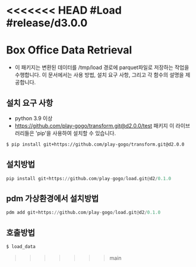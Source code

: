 <<<<<<< HEAD
#Load
#release/d3.0.0
=======
# Box Office Data Retrieval
- 이 패키지는 변환된 데이터를 /tmp/load 경로에 parquet파일로 저장하는 작업을 수행합니다. 이 문서에서는 사용 방법, 설치 요구 사항, 그리고 각 함수의 설명을 제공합니다.
  
## 설치 요구 사항
- python 3.9 이상
- https://github.com/play-gogo/transform.git@d2.0.0/test 패키지
이 라이브러리들은 'pip'을 사용하여 설치할 수 있습니다.
```bash
$ pip install git+https://github.com/play-gogo/transform.git@d2.0.0
```

## 설치방법
```python
pip install git+https://github.com/play-gogo/load.git@d2/0.1.0
```

## pdm 가상환경에서 설치방법
```python
pdm add git+https://github.com/play-gogo/load.git@d2/0.1.0
```

## 호출방법
```bash
$ load_data
```
>>>>>>> main
